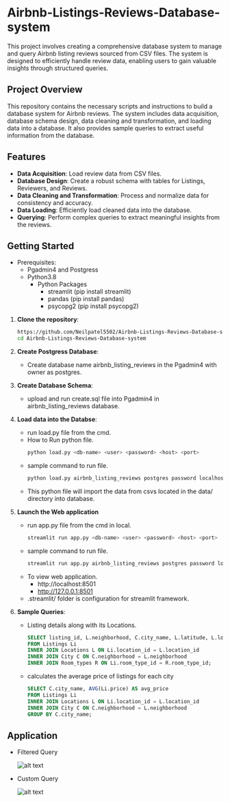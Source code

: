 # Airbnb-Listings-Reviews-Database-system
This project involves creating a comprehensive database system to manage and query Airbnb listing reviews sourced from CSV files. The system is designed to efficiently handle review data, enabling users to gain valuable insights through structured queries.

## Project Overview

This repository contains the necessary scripts and instructions to build a database system for Airbnb reviews. The system includes data acquisition, database schema design, data cleaning and transformation, and loading data into a database. It also provides sample queries to extract useful information from the database.

## Features

- **Data Acquisition**: Load review data from CSV files.
- **Database Design**: Create a robust schema with tables for Listings, Reviewers, and Reviews.
- **Data Cleaning and Transformation**: Process and normalize data for consistency and accuracy.
- **Data Loading**: Efficiently load cleaned data into the database.
- **Querying**: Perform complex queries to extract meaningful insights from the reviews.


## Getting Started

- Prerequisites:
    - Pgadmin4 and Postgress
    - Python3.8
        - Python Packages
            - streamlit (pip install streamlit)
            - pandas (pip install pandas)
            - psycopg2 (pip install psycopg2)

1. **Clone the repository**:
   ```bash
   https://github.com/Neilpatel5502/Airbnb-Listings-Reviews-Database-system.git
   cd Airbnb-Listings-Reviews-Database-system

2. **Create Postgress Database**:
    - Create database name airbnb_listing_reviews in the Pgadmin4 with owner as postgres.

3. **Create Database Schema**:
    - upload and run create.sql file into Pgadmin4 in airbnb_listing_reviews database.

4. **Load data into the Databse**:
    - run load.py file from the cmd.
    - How to Run python file.
        ```bash
        python load.py <db-name> <user> <password> <host> <port>
    - sample command to run file.
        ```bash
        python load.py airbnb_listing_reviews postgres password localhost 5432
    - This python file will import the data from csvs located in the data/ directory into database.

5. **Launch the Web application**
    - run app.py file from the cmd in local.
        ```bash
        streamlit run app.py <db-name> <user> <password> <host> <port>
    - sample command to run file.
        ```bash
        streamlit run app.py airbnb_listing_reviews postgres password localhost 5432
    - To view web application.
        - http://localhost:8501
        - http://127.0.0.1:8501
    - .streamlit/ folder is configuration for streamlit framework.

6. **Sample Queries**:
    - Listing details along with its Locations.
        ```sql
        SELECT listing_id, L.neighborhood, C.city_name, L.latitude, L.longitude, R.room_type, Li.price
        FROM Listings Li
        INNER JOIN Locations L ON Li.location_id = L.location_id
        INNER JOIN City C ON C.neighborhood = L.neighborhood
        INNER JOIN Room_types R ON Li.room_type_id = R.room_type_id;

    - calculates the average price of listings for each city
        ```sql
        SELECT C.city_name, AVG(Li.price) AS avg_price
        FROM Listings Li
        INNER JOIN Locations L ON Li.location_id = L.location_id
        INNER JOIN City C ON C.neighborhood = L.neighborhood
        GROUP BY C.city_name;

## Application
- Filtered Query

    ![alt text](filtered_query.jpg)

- Custom Query

    ![alt text](custom_query.jpg)
